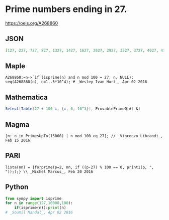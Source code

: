 # Prime numbers ending in 27\.
https://oeis.org/A268860
## JSON
```JSON
[127, 227, 727, 827, 1327, 1427, 1627, 2027, 2927, 3527, 3727, 4027, 4127, 4327, 5227, 5527, 5827, 5927, 6427, 6827, 7027, 7127, 7727, 7927, 8527, 8627, 9127, 9227, 10427, 10627, 11027, 11527, 11827, 11927, 12227, 12527, 13127, 13327, 13627, 14327, 14627]
```
## Maple
```Maple
A268860:=n->`if`(isprime(n) and n mod 100 = 27, n, NULL): seq(A268860(n), n=1..5*10^4); # _Wesley Ivan Hurt_, Apr 02 2016
```
## Mathematica
```Mathematica
Select[Table[27 + 100 i, {i, 0, 10^3}], ProvablePrimeQ[#] &]
```
## Magma
```Magma
[n: n in PrimesUpTo(15000) | n mod 100 eq 27]; // _Vincenzo Librandi_, Feb 15 2016
```
## PARI
```PARI
lista(nn) = {forprime(p=2, nn, if ((p-27) % 100 == 0, print1(p, ", ")););} \\ _Michel Marcus_, Feb 20 2016
```
## Python
```Python
from sympy import isprime
for n in range(127,10000,100):
    if(isprime(n)):print(n)
# _Soumil Mandal_, Apr 02 2016
```
